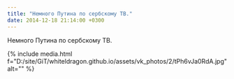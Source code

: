 ```yaml
---
title: "Немного Путина по сербскому ТВ."
date: 2014-12-18 21:14:00 +0300
---
```


Немного Путина по сербскому ТВ.

{% include media.html f="D:/site/GiT/whiteldragon.github.io/assets/vk_photos/2/tPh6vJa0RdA.jpg" alt="" %}
